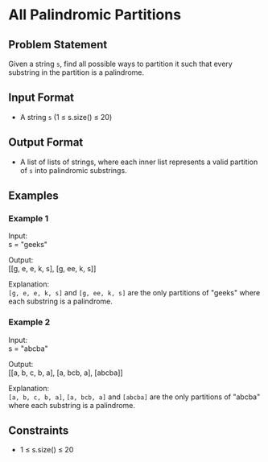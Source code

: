 # All Palindromic Partitions

## Problem Statement

Given a string `s`, find all possible ways to partition it such that every substring in the partition is a palindrome.

## Input Format

- A string `s` (1 ≤ s.size() ≤ 20)

## Output Format

- A list of lists of strings, where each inner list represents a valid partition of `s` into palindromic substrings.

## Examples

### Example 1

Input:  
s = "geeks"

Output:  
[[g, e, e, k, s], [g, ee, k, s]]

Explanation:  
`[g, e, e, k, s]` and `[g, ee, k, s]` are the only partitions of "geeks" where each substring is a palindrome.

### Example 2

Input:  
s = "abcba"

Output:  
[[a, b, c, b, a], [a, bcb, a], [abcba]]

Explanation:  
`[a, b, c, b, a]`, `[a, bcb, a]` and `[abcba]` are the only partitions of "abcba" where each substring is a palindrome.

## Constraints

- 1 ≤ s.size() ≤ 20
